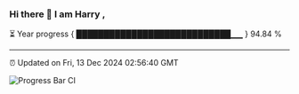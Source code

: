 ### Hi there 👋 I am Harry , 

⏳ Year progress { ████████████████████████████▁▁ } 94.84 %

---

⏰ Updated on Fri, 13 Dec 2024 02:56:40 GMT

![Progress Bar CI](https://github.com/duykhang68/duykhang68/workflows/Progress%20Bar%20CI/badge.svg)
